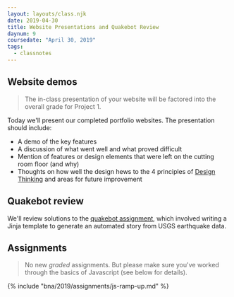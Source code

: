 ```yaml
---
layout: layouts/class.njk
date: 2019-04-30
title: Website Presentations and Quakebot Review
daynum: 9
coursedate: "April 30, 2019"
tags:
  - classnotes
---
```


## Website demos

> The in-class presentation of your website will be factored into the overall grade for Project 1.

Today we'll present our completed portfolio websites. The presentation should include:

* A demo of the key features
* A discussion of what went well and what proved difficult
* Mention of features or design elements that were left on the cutting room floor (and why)
* Thoughts on how well the design hews to the 4 principles of [Design Thinking](/bna/2019/day/8/#design-thinking) and areas for future improvement

## Quakebot review

We'll review solutions to the [quakebot assignment](https://github.com/zstumgoren/quakebot-exercise), which involved writing a Jinja template to generate an automated story from USGS earthquake data.

## Assignments

> No new *graded* assignments. But please make sure you've worked through the basics of Javascript (see below for details).

{% include "bna/2019/assignments/js-ramp-up.md" %}

